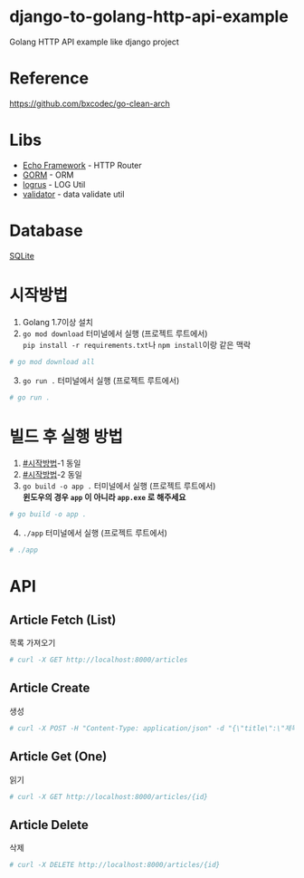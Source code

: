 # django-to-golang-http-api-example
Golang HTTP API example like django project

# Reference
https://github.com/bxcodec/go-clean-arch

# Libs
- [Echo Framework](https://echo.labstack.com/) - HTTP Router
- [GORM](https://gorm.io/) - ORM
- [logrus](https://github.com/sirupsen/logrus) - LOG Util
- [validator](https://github.com/go-playground/validator) - data validate util

# Database
[SQLite](https://www.sqlite.org/)

# 시작방법
1. Golang 1.7이상 설치
2. `go mod download` 터미널에서 실행 (프로젝트 루트에서)  
`pip install -r requirements.txt`나 `npm install`이랑 같은 맥락
```bash
# go mod download all
```
3. `go run .` 터미널에서 실행 (프로젝트 루트에서)
```bash
# go run .
```

# 빌드 후 실행 방법
1. [#시작방법](#시작방법)-1 동일
2. [#시작방법](#시작방법)-2 동일
3. `go build -o app .` 터미널에서 실행 (프로젝트 루트에서)  
**윈도우의 경우 `app` 이 아니라 `app.exe` 로 해주세요**
```bash
# go build -o app .
```
4. `./app` 터미널에서 실행 (프로젝트 루트에서)
```bash
# ./app
```

# API
## Article Fetch (List)
목록 가져오기
```bash
# curl -X GET http://localhost:8000/articles
```

## Article Create
생성
```bash
# curl -X POST -H "Content-Type: application/json" -d "{\"title\":\"제목에 대한 데이터\",\"content\":\"컨텐츠에 대한 데이터\",\"author\":{\"id\":1}}" http://localhost:8000/articles
```

## Article Get (One)
읽기
```bash
# curl -X GET http://localhost:8000/articles/{id}
```

## Article Delete
삭제 
```bash
# curl -X DELETE http://localhost:8000/articles/{id}
```
